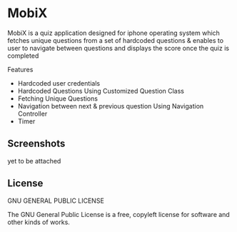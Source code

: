 # MobiX

MobiX is a quiz application designed for iphone operating system which fetches unique questions from a set of hardcoded questions & enables to user to navigate between questions and displays the score once the quiz is completed

Features
  - Hardcoded user credentials 
  - Hardcoded Questions Using Customized Question Class
  - Fetching Unique Questions 
  - Navigation between next & previous question Using Navigation Controller
  - Timer 

## Screenshots

yet to be attached

## License 
GNU GENERAL PUBLIC LICENSE
                  
  The GNU General Public License is a free, copyleft license for
software and other kinds of works.
